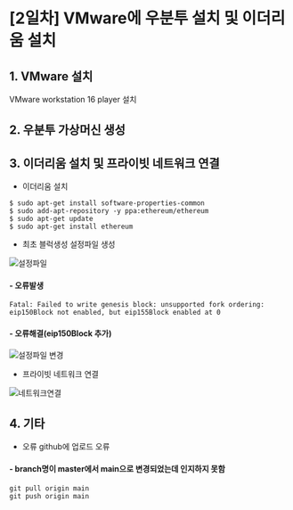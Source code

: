 # [2일차] VMware에 우분투 설치 및 이더리움 설치

## 1. VMware 설치
VMware workstation 16 player 설치

## 2. 우분투 가상머신 생성

## 3. 이더리움 설치 및 프라이빗 네트워크 연결
* 이더리움 설치
```
$ sudo apt-get install software-properties-common
$ sudo add-apt-repository -y ppa:ethereum/ethereum
$ sudo apt-get update
$ sudo apt-get install ethereum
```
* 최초 블럭생성 설정파일 생성
<!--image-->
![설정파일](https://user-images.githubusercontent.com/77226745/104475658-b31ede00-5602-11eb-83a7-76bbaa0c166d.PNG)
#### - 오류발생
 ```
 Fatal: Failed to write genesis block: unsupported fork ordering: eip150Block not enabled, but eip155Block enabled at 0
 ```
#### - 오류해결(eip150Block 추가)
![설정파일 변경](https://user-images.githubusercontent.com/77226745/104475695-c0d46380-5602-11eb-8cd3-4cc7cc16927c.PNG)
* 프라이빗 네트워크 연결
<!--image-->
![네트워크연결](https://user-images.githubusercontent.com/77226745/104475722-c631ae00-5602-11eb-9d47-16e1b29c8dfa.PNG)

## 4. 기타
* 오류 github에 업로드 오류
#### - branch명이 master에서 main으로 변경되었는데 인지하지 못함
```
git pull origin main
git push origin main
```
